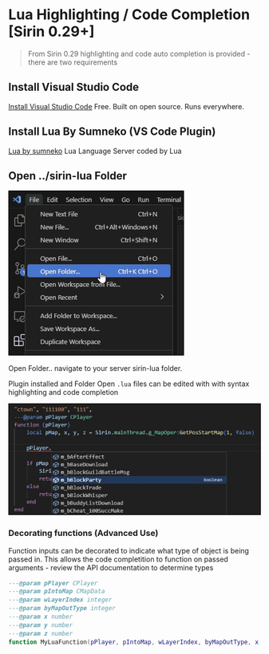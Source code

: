 # Lua Highlighting / Code Completion [Sirin 0.29+]

> From Sirin 0.29 highlighting and code auto completion is provided - there are two requirements

## Install Visual Studio Code

[Install Visual Studio Code](https://code.visualstudio.com/)
Free. Built on open source. Runs everywhere.



## Install Lua By Sumneko (VS Code Plugin)

[Lua by sumneko](https://marketplace.visualstudio.com/items?itemName=sumneko.lua) Lua Language Server coded by Lua

## Open ../sirin-lua Folder

<img style="border:1px solid black" src="img/sirin_vsopen.jpg"/>

Open Folder.. navigate to your server  sirin-lua folder. 

Plugin installed and Folder Open `.lua` files can be edited with with syntax highlighting and code completion

<img style="border:1px solid black" src="img/sirin_vscompl.jpg"/>


### Decorating functions (Advanced Use)

Function inputs can be decorated to indicate what type of object is being passed in. This allows the code completition to function on passed arguments - review the API documentation to determine types

```lua
---@param pPlayer CPlayer
---@param pIntoMap CMapData
---@param wLayerIndex integer
---@param byMapOutType integer
---@param x number
---@param y number
---@param z number
function MyLuaFunction(pPlayer, pIntoMap, wLayerIndex, byMapOutType, x, y,z)
```
